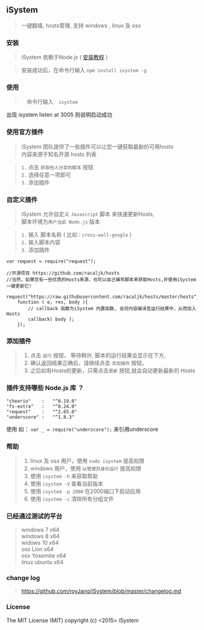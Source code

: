 ## iSystem

> 一键翻墙, hosts管理, 支持 windows , linux 及 osx

### 安装

> iSystem 依赖于Node.js ( [安装教程](http://www.runoob.com/nodejs/nodejs-install-setup.html) )

> 安装成功后，在命令行输入  `npm install isystem -g`

### 使用
>　命令行输入　` isystem `   

出现 isystem listen at 3005 则说明启动成功

### 使用官方插件
> iSystem 团队提供了一些插件可以让您一键获取最新的可用hosts                        
> 内容来源于知名开源 hosts 列表                     

> `1.` 点击 `获取他人分享的脚本` 按钮                         
> `2.` 选择任意一项即可    
> `3.` 添加插件     

### 自定义插件
> iSystem 允许自定义 `Javascript` 脚本 来快速更新Hosts,          
> 脚本环境为`用户当前 Node.js` 版本       

> `1.` 输入 脚本名称 (  比如 : `cross-wall-google`  )    
> `2.` 输入脚本内容      
> `3.` 添加插件     

```
var request = require("request");        

//开源项目 https://github.com/racaljk/hosts       
//当然，如果您有一些优质的Hosts来源，也可以自己编写脚本来获取Hosts,并使用iSystem一键更新它!         

request("https://raw.githubusercontent.com/racaljk/hosts/master/hosts",         
	function ( e, res, body ){         
		// callback 函数为iSystem 内置函数, 会将内容编译至运行结果中，从而加入Hosts        
	  	callback( body );           
	});	        
```

### 添加插件

> 1. 点击 `运行` 按钮， 等待稍许, 脚本的运行结果会显示在下方,        
> 2. 确认返回结果正确后，请继续点击 `添加插件` 按钮，        
> 3. 之后如有Hosts的更新，只需点击`更新` 按钮,就会自动更新最新的 Hosts          

### 插件支持哪些 Node.js 库 ？

```
"cheerio"    :   "^0.19.0"
"fs-extra"   :   "^0.24.0"
"request"    :   "^2.65.0"
"underscore" :   "^1.8.3"
```

使用 如： `var _ = require("underscore");`  来引用underscore

 
### 帮助  
> 1. linux 及 osx 用户，使用 `sudo isystem` 提高权限
> 2. windows 用户，使用 `以管理员身份运行` 提高权限
> 2. 使用 `isystem -h` 来获取帮助           
> 3. 使用 `isystem -V` 查看当前版本       
> 4. 使用 `isystem -p 2000` 在2000端口下启动应用           
> 5. 使用 `isystem -c` 清除所有分组文件      

### 已经通过测试的平台

> windows 7 	    x64               
windows 8           x64               
widows 10           x64                
osx 	Lion 	    x64             
osx     Yosemite    x64                
linux 	ubuntu 		x64                        

### change log

> https://github.com/royJang/iSystem/blob/master/changelog.md

### License 

The MIT License (MIT) copyright (c) <2015> iSystem